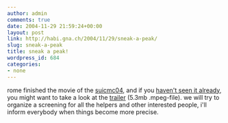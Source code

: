 ```yaml
---
author: admin
comments: true
date: 2004-11-29 21:59:24+00:00
layout: post
link: http://habi.gna.ch/2004/11/29/sneak-a-peak/
slug: sneak-a-peak
title: sneak a peak!
wordpress_id: 684
categories:
- none
---
```



rome finished the movie of the [suicmc04](http://suicmc04.ch), and if you [haven't seen it already](http://habi.gna.ch/blog/archives/000472.html), you might want to take a look at the [trailer](http://suicmc04.ch/trailer_suicmc04_film.mpeg) (5.3mb .mpeg-file). we will try to organize a screening for all the helpers and other interested people, i'll inform everybody when things become more precise. 

